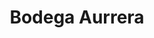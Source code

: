 ---
title: "Bodega Aurrera"
url: /caborca/bodega-aurrera-avenida-domingo-quiroz-y-mora/
shop: Supermarkt
---
